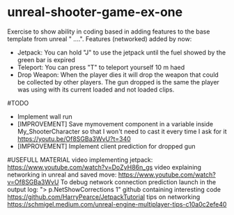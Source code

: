 # unreal-shooter-game-ex-one
Exercise to show ability in coding based in adding features to the base template from unreal " ....".
Features (networked) added by now:
- Jetpack:
You can hold "J" to use the jetpack until the fuel showed by the green bar is expired
- Teleport:
You can press "T" to teleport yourself 10 m haed
- Drop Weapon:
When the player dies it will drop the weapon that could be collected by other players. The gun dropped
is the same the player was using with its current loaded and not loaded clips.

#TODO
- Implement wall run
- [IMPROVEMENT] Save mymovement component in a variable inside My_ShooterCharacter so 
that I won't need to cast it every time I ask for it
https://youtu.be/Of8SGBa3WvU?t=340
- [IMPROVEMENT] Implement client prediction for dropped gun


#USEFULL MATERIAL
video implementing jetpack: https://www.youtube.com/watch?v=DoZyH86n_gs
video explaining networking in unreal and saved move: https://www.youtube.com/watch?v=Of8SGBa3WvU
To debug network connection prediction launch in the output log: "> p.NetShowCorrections 1"
github containing interesting code https://github.com/HarryPearce/JetpackTutorial
tips on networking https://schmigel.medium.com/unreal-engine-multiplayer-tips-c10a0c2efe40